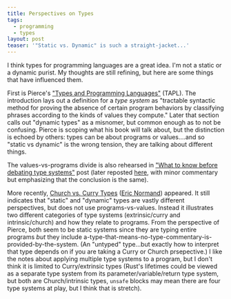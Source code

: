 ```yaml
---
title: Perspectives on Types
tags:
  - programming
  - types
layout: post
teaser: '"Static vs. Dynamic" is such a straight-jacket...'
---
```

I think types for programming languages are a great idea. I'm not a static or a dynamic purist.  My thoughts are still refining, but here are some things that have influenced them.

First is Pierce's ["Types and Programming Languages"](https://mitpress.mit.edu/9780262162098/types-and-programming-languages/) (TAPL).  The introduction lays out a definition for a *type system* as "tractable syntactic method for proving the absence of certain program behaviors by classifying phrases according to the kinds of values they compute."  Later that section calls out "dynamic types" as a misnomer, but common enough as to not be confusing.  Pierce is scoping what his book will talk about, but the distinction is echoed by others: types can be about programs or values....and so "static vs dynamic" is the wrong tension, they are talking about different things.

The values-vs-programs divide is also rehearsed in ["What to know before debating type systems"](https://blogs.perl.org/users/ovid/2010/08/what-to-know-before-debating-type-systems.html) post (later reposted [here](https://cdsmith.wordpress.com/2011/01/09/an-old-article-i-wrote/), with minor commentary but emphasizing that the conclusion is the same). 

More recently, [Church vs. Curry Types](https://ericnormand.me/article/church-vs-curry-types) ([Eric Normand](https://ericnormand.me/)) appeared.  It still indicates that "static" and "dynamic" types are vastly different perspectives, but does not use programs-vs-values.  Instead it illustrates two different categories of type systems (extrinsic/curry and intrinsic/church) and how they relate to programs.  From the perspective of Pierce, both seem to be static systems since they are typing entire programs *but* they include a-type-that-means-no-type-commentary-is-provided-by-the-system. (An "untyped" type...but exactly how to interpret that type depends on if you are taking a Curry or Church prsepective.)  I like the notes about applying multiple type systems to a program, but I don't think it is limited to Curry/extrinsic types (Rust's lifetimes could be viewed as a separate type system from its parameter/variable/return type system, but both are Church/intrinsic types, `unsafe` blocks may mean there are four type systems at play, but I think that is stretch).
